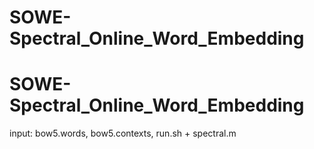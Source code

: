 # SOWE-Spectral_Online_Word_Embedding
# SOWE-Spectral_Online_Word_Embedding
input: bow5.words, bow5.contexts, 
run.sh + spectral.m 
